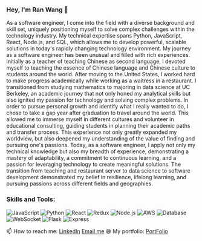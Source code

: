 ### Hey, I'm Ran Wang 👋

<!--
**ranwang0410/ranwang0410** is a ✨ _special_ ✨ repository because its `README.md` (this file) appears on your GitHub profile.

Here are some ideas to get you started:

- 🔭 I’m currently working on ...
- 🌱 I’m currently learning ...
- 👯 I’m looking to collaborate on ...
- 🤔 I’m looking for help with ...
- 💬 Ask me about ...
- 📫 How to reach me: ...
- 😄 Pronouns: ...
- ⚡ Fun fact: ...
-->
As a software engineer, I come into the field with a diverse background and skill set, uniquely positioning myself to solve complex challenges within the technology industry. My technical expertise spans Python, JavaScript, React, Node.js, and SQL, which allows me to develop powerful, scalable solutions in today's rapidly changing technology environment.
My journey as a software engineer has been unusual and filled with rich experiences. Initially as a teacher of teaching Chinese as second language, I devoted myself to teaching the essence of Chinese language and Chinese culture to students around the world. After moving to the United States, I worked hard to make progress academically while working as a waitress in a restaurant. I transitioned from studying mathematics to majoring in data science at UC Berkeley, an academic journey that not only honed my analytical skills but also ignited my passion for technology and solving complex problems.
In order to pursue personal growth and identify what I really wanted to do, I chose to take a gap year after graduation to travel around the world. This allowed me to immerse myself in different cultures and volunteer in educational consulting, guiding students in planning their academic paths and transfer process. This experience not only greatly expanded my worldview, but also deepened my understanding of the value of finding and pursuing one's passions.
Today, as a software engineer, I apply not only my technical knowledge but also my breadth of experience, demonstrating a mastery of adaptability, a commitment to continuous learning, and a passion for leveraging technology to create meaningful solutions. The transition from teaching and restaurant server to data science to software development demonstrated my belief in resilience, lifelong learning, and pursuing passions across different fields and geographies.

### Skills and Tools:
![JavaScript](https://img.shields.io/badge/-JavaScript-%23F7DF1E?style=flat&logo=javascript&logoColor=black)
![Python](https://img.shields.io/badge/-Python-%3776AB?style=flat&logo=python&logoColor=white)
![React](https://img.shields.io/badge/-React-%2320232a?style=flat&logo=react&logoColor=%2361DAFB)
![Redux](https://img.shields.io/badge/-Redux-%23764ABC?style=flat&logo=redux&logoColor=white)
![Node.js](https://img.shields.io/badge/-Node.js-%23339933?style=flat&logo=nodedotjs&logoColor=white)
![AWS](https://img.shields.io/badge/-AWS-%23232F3E?style=flat&logo=amazonaws&logoColor=white)
![Database](https://img.shields.io/badge/-Database-%234169E1?style=flat&logo=mysql&logoColor=white)
![WebSocket](https://img.shields.io/badge/-WebSocket-%23000000?style=flat&logo=socket-dot-io&logoColor=white)
![Flask](https://img.shields.io/badge/-Flask-%23000?style=flat&logo=flask&logoColor=white)
![Express](https://img.shields.io/badge/-Express-%23000?style=flat&logo=express&logoColor=white)



📫 How to reach me: [LinkedIn](https://www.linkedin.com/in/ran-wang-80b47a1b8/) [Email me](mailto:wangyufei0410@gmail.com)
😄 My portfolio: [PortFolio](https://www.ranwang0410.com) 


 
 

